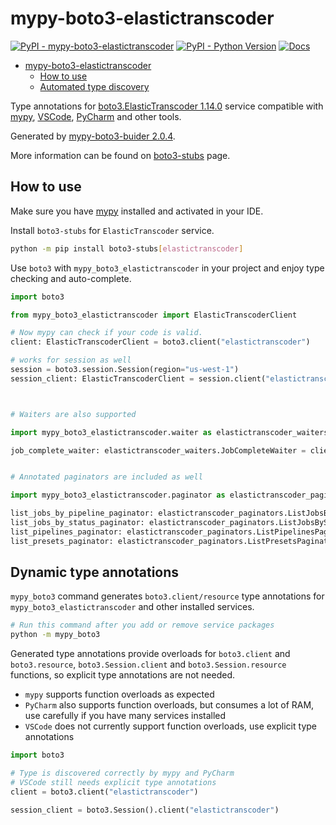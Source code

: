 # mypy-boto3-elastictranscoder

[![PyPI - mypy-boto3-elastictranscoder](https://img.shields.io/pypi/v/mypy-boto3-elastictranscoder.svg?color=blue)](https://pypi.org/project/mypy-boto3-elastictranscoder)
[![PyPI - Python Version](https://img.shields.io/pypi/pyversions/mypy-boto3-elastictranscoder.svg?color=blue)](https://pypi.org/project/mypy-boto3-elastictranscoder)
[![Docs](https://img.shields.io/readthedocs/mypy-boto3-builder.svg?color=blue)](https://mypy-boto3-builder.readthedocs.io/)

- [mypy-boto3-elastictranscoder](#mypy-boto3-elastictranscoder)
  - [How to use](#how-to-use)
  - [Automated type discovery](#automated-type-discovery)

Type annotations for
[boto3.ElasticTranscoder 1.14.0](https://boto3.amazonaws.com/v1/documentation/api/1.14.0/reference/services/elastictranscoder.html#ElasticTranscoder) service
compatible with [mypy](https://github.com/python/mypy), [VSCode](https://code.visualstudio.com/),
[PyCharm](https://www.jetbrains.com/pycharm/) and other tools.

Generated by [mypy-boto3-buider 2.0.4](https://github.com/vemel/mypy_boto3_builder).

More information can be found on [boto3-stubs](https://pypi.org/project/boto3-stubs/) page.

## How to use

Make sure you have [mypy](https://github.com/python/mypy) installed and activated in your IDE.

Install `boto3-stubs` for `ElasticTranscoder` service.

```bash
python -m pip install boto3-stubs[elastictranscoder]
```

Use `boto3` with `mypy_boto3_elastictranscoder` in your project and enjoy type checking and auto-complete.

```python
import boto3

from mypy_boto3_elastictranscoder import ElasticTranscoderClient

# Now mypy can check if your code is valid.
client: ElasticTranscoderClient = boto3.client("elastictranscoder")

# works for session as well
session = boto3.session.Session(region="us-west-1")
session_client: ElasticTranscoderClient = session.client("elastictranscoder")



# Waiters are also supported

import mypy_boto3_elastictranscoder.waiter as elastictranscoder_waiters

job_complete_waiter: elastictranscoder_waiters.JobCompleteWaiter = client.get_waiter("job_complete")


# Annotated paginators are included as well

import mypy_boto3_elastictranscoder.paginator as elastictranscoder_paginators

list_jobs_by_pipeline_paginator: elastictranscoder_paginators.ListJobsByPipelinePaginator = client.get_paginator("list_jobs_by_pipeline")
list_jobs_by_status_paginator: elastictranscoder_paginators.ListJobsByStatusPaginator = client.get_paginator("list_jobs_by_status")
list_pipelines_paginator: elastictranscoder_paginators.ListPipelinesPaginator = client.get_paginator("list_pipelines")
list_presets_paginator: elastictranscoder_paginators.ListPresetsPaginator = client.get_paginator("list_presets")
```

## Dynamic type annotations

`mypy_boto3` command generates `boto3.client/resource` type annotations for
`mypy_boto3_elastictranscoder` and other installed services.

```bash
# Run this command after you add or remove service packages
python -m mypy_boto3
```

Generated type annotations provide overloads for `boto3.client` and `boto3.resource`,
`boto3.Session.client` and `boto3.Session.resource` functions,
so explicit type annotations are not needed.

- `mypy` supports function overloads as expected
- `PyCharm` also supports function overloads, but consumes a lot of RAM, use carefully if you have many services installed
- `VSCode` does not currently support function overloads, use explicit type annotations

```python
import boto3

# Type is discovered correctly by mypy and PyCharm
# VSCode still needs explicit type annotations
client = boto3.client("elastictranscoder")

session_client = boto3.Session().client("elastictranscoder")
```